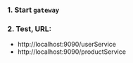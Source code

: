 ### 1. Start `gateway`

### 2. Test, URL:
- http://localhost:9090/userService
- http://localhost:9090/productService